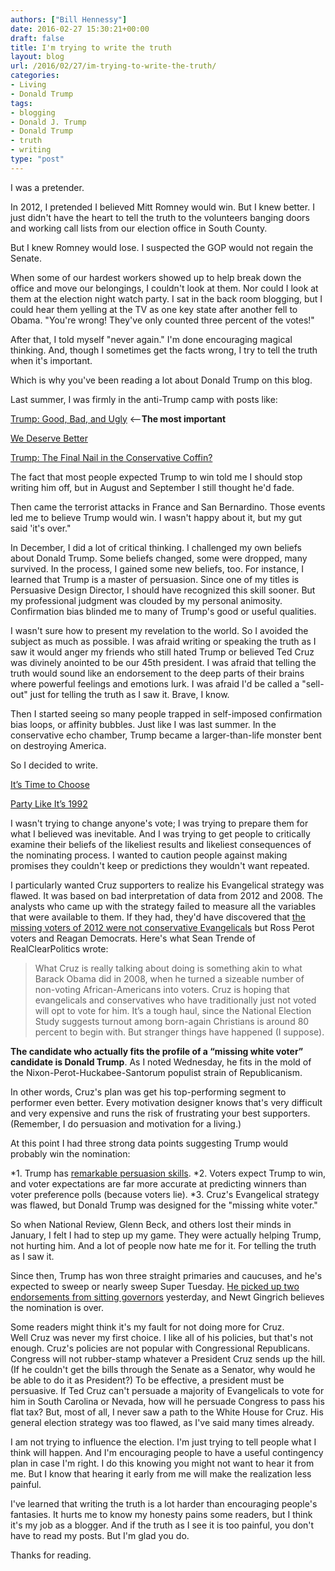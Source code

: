 ```yaml
---
authors: ["Bill Hennessy"]
date: 2016-02-27 15:30:21+00:00
draft: false
title: I'm trying to write the truth
layout: blog
url: /2016/02/27/im-trying-to-write-the-truth/
categories:
- Living
- Donald Trump
tags:
- blogging
- Donald J. Trump
- Donald Trump
- truth
- writing
type: "post"
---
```


I was a pretender.

In 2012, I pretended I believed Mitt Romney would win. But I knew better. I just didn't have the heart to tell the truth to the volunteers banging doors and working call lists from our election office in South County.

But I knew Romney would lose. I suspected the GOP would not regain the Senate.

When some of our hardest workers showed up to help break down the office and move our belongings, I couldn't look at them. Nor could I look at them at the election night watch party. I sat in the back room blogging, but I could hear them yelling at the TV as one key state after another fell to Obama. "You're wrong! They've only counted three percent of the votes!"

After that, I told myself "never again." I'm done encouraging magical thinking. And, though I sometimes get the facts wrong, I try to tell the truth when it's important.

Which is why you've been reading a lot about Donald Trump on this blog.

Last summer, I was firmly in the anti-Trump camp with posts like:

[Trump: Good, Bad, and Ugly](https://hennessysview.com/2015/08/24/trump-good-bad-and-ugly/) <--**The most important**

[We Deserve Better](https://hennessysview.com/2015/08/08/we-deserve-better/)

[Trump: The Final Nail in the Conservative Coffin?](https://hennessysview.com/2015/09/10/trump-the-final-nail-in-the-conservative-coffin/)

The fact that most people expected Trump to win told me I should stop writing him off, but in August and September I still thought he'd fade.

Then came the terrorist attacks in France and San Bernardino. Those events led me to believe Trump would win. I wasn't happy about it, but my gut said 'it's over."

In December, I did a lot of critical thinking. I challenged my own beliefs about Donald Trump. Some beliefs changed, some were dropped, many survived. In the process, I gained some new beliefs, too. For instance, I learned that Trump is a master of persuasion. Since one of my titles is Persuasive Design Director, I should have recognized this skill sooner. But my professional judgment was clouded by my personal animosity. Confirmation bias blinded me to many of Trump's good or useful qualities.

I wasn't sure how to present my revelation to the world. So I avoided the subject as much as possible. I was afraid writing or speaking the truth as I saw it would anger my friends who still hated Trump or believed Ted Cruz was divinely anointed to be our 45th president. I was afraid that telling the truth would sound like an endorsement to the deep parts of their brains where powerful feelings and emotions lurk. I was afraid I'd be called a "sell-out" just for telling the truth as I saw it. Brave, I know.

Then I started seeing so many people trapped in self-imposed confirmation bias loops, or affinity bubbles. Just like I was last summer. In the conservative echo chamber, Trump became a larger-than-life monster bent on destroying America.

So I decided to write.

[It’s Time to Choose](https://hennessysview.com/2015/12/20/its-time-to-choose/)

[Party Like It’s 1992](https://hennessysview.com/2015/12/22/party-like-its-1992/)

I wasn't trying to change anyone's vote; I was trying to prepare them for what I believed was inevitable. And I was trying to get people to critically examine their beliefs of the likeliest results and likeliest consequences of the nominating process. I wanted to caution people against making promises they couldn't keep or predictions they wouldn't want repeated.

I particularly wanted Cruz supporters to realize his Evangelical strategy was flawed. It was based on bad interpretation of data from 2012 and 2008. The analysts who came up with the strategy failed to measure all the variables that were available to them. If they had, they'd have discovered that [the missing voters of 2012 were not conservative Evangelicals](https://www.realclearpolitics.com/articles/2016/01/28/cruz_trump_and_the_missing_white_voters_129465.html) but Ross Perot voters and Reagan Democrats. Here's what Sean Trende of RealClearPolitics wrote:



> What Cruz is really talking about doing is something akin to what Barack Obama did in 2008, when he turned a sizeable number of non-voting African-Americans into voters. Cruz is hoping that evangelicals and conservatives who have traditionally just not voted will opt to vote for him. It’s a tough haul, since the National Election Study suggests turnout among born-again Christians is around 80 percent to begin with. But stranger things have happened (I suppose).

**The candidate who actually fits the profile of a “missing white voter” candidate is Donald Trump**. As I noted Wednesday, he fits in the mold of the Nixon-Perot-Huckabee-Santorum populist strain of Republicanism.



In other words, Cruz's plan was get his top-performing segment to performer even better. Every motivation designer knows that's very difficult and very expensive and runs the risk of frustrating your best supporters. (Remember, I do persuasion and motivation for a living.)

At this point I had three strong data points suggesting Trump would probably win the nomination:




*1. Trump has [remarkable persuasion skills](https://blog.dilbert.com/post/126589300371/clown-genius).
*2. Voters expect Trump to win, and voter expectations are far more accurate at predicting winners than voter preference polls (because voters lie).
*3. Cruz's Evangelical strategy was flawed, but Donald Trump was designed for the "missing white voter."


So when National Review, Glenn Beck, and others lost their minds in January, I felt I had to step up my game. They were actually helping Trump, not hurting him. And a lot of people now hate me for it. For telling the truth as I saw it.

Since then, Trump has won three straight primaries and caucuses, and he's expected to sweep or nearly sweep Super Tuesday. [He picked up two endorsements from sitting governors](https://hennessysview.com/2016/02/26/trump-knocked-rubio-out-of-the-news-cycle/) yesterday, and Newt Gingrich believes the nomination is over.

Some readers might think it's my fault for not doing more for Cruz. Well Cruz was never my first choice. I like all of his policies, but that's not enough. Cruz's policies are not popular with Congressional Republicans. Congress will not rubber-stamp whatever a President Cruz sends up the hill. (If he couldn't get the bills through the Senate as a Senator, why would he be able to do it as President?) To be effective, a president must be persuasive. If Ted Cruz can't persuade a majority of Evangelicals to vote for him in South Carolina or Nevada, how will he persuade Congress to pass his flat tax? But, most of all, I never saw a path to the White House for Cruz. His general election strategy was too flawed, as I've said many times already.

I am not trying to influence the election. I'm just trying to tell people what I think will happen. And I'm encouraging people to have a useful contingency plan in case I'm right. I do this knowing you might not want to hear it from me. But I know that hearing it early from me will make the realization less painful.

I've learned that writing the truth is a lot harder than encouraging people's fantasies. It hurts me to know my honesty pains some readers, but I think it's my job as a blogger. And if the truth as I see it is too painful, you don't have to read my posts. But I'm glad you do.

Thanks for reading.
